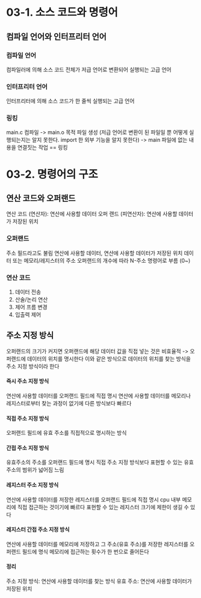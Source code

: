 # 03-1. 소스 코드와 명령어 
## 컴파일 언어와 인터프리터 언어
### 컴파일 언어 
컴파일러에 의해 소스 코드 전체가 저급 언어로 변환되어 실행되는 고급 언어 
### 인터프리터 언어 
인터프리터에 의해 소스 코드가 한 줄씩 실행되는 고급 언어 
### 링킹 
main.c 컴파일 -> main.o 목적 파일 생성 (저급 언어로 변환이 된 파일일 뿐 어떻게 실행되는지는 알지 못한다. import 한 외부 기능을 알지 못한다) -> main 파일에 없는 내용을 연결짓는 작업 == 링킹 
# 03-2. 명령어의 구조
## 연산 코드와 오퍼랜드 
연산 코드 (연산자): 연산에 사용할 데이터 
오퍼 랜드 (피연산자): 연산에 사용할 데이터가 저장된 위치 
### 오퍼랜드
주소 필드라고도 불림
연산에 사용할 데이터, 연산에 사용할 데이터가 저장된 위치
데이터 또는 메모리/레지스터의 주소 
오퍼랜드의 개수에 따라 N-주소 명령어로 부름 (0~)
### 연산 코드 
1. 데이터 전송 
2. 산술/논리 연산 
3. 제어 프름 변경 
4. 입출력 제어 
## 주소 지정 방식
오퍼랜드의 크기가 커지면 오퍼랜드에 해당 데이터 값을 직접 넣는 것은 비효율적 
-> 오퍼랜드에 데이터의 위치를 명시한다 
이와 같은 방식으로 데이터의 위치를 찾는 방식을 주소 지정 방식이라 한다 
#### 즉시 주소 지정 방식
연산에 사용할 데이터를 오퍼랜드 필드에 직접 명시 
연산에 사용할 데이터를 메모리나 레지스터로부터 찾는 과정이 없기에 다른 방식보다 빠르다
#### 직접 주소 지정 방식 
오퍼랜드 필드에 유효 주소를 직접적으로 명시하는 방식 
#### 간접 주소 지정 방식 
유효주소의 주소를 오퍼랜드 필드에 명시
직접 주소 지정 방식보다 표현할 수 있는 유효 주소의 범위가 넓어짐 
느림 
#### 레지스터 주소 지정 방식 
연산에 사용할 데이터를 저장한 레지스터를 오퍼랜드 필드에 직접 명시
cpu 내부 메모리에 직접 접근하는 것이기에 빠르다 
표현할 수 있는 레지스터 크기에 제한이 생길 수 있다 
#### 레지스터 간접 주소 지정 방식
연산에 사용할 데이터를 메모리에 저장하고 그 주소(유효 주소)를 저장한 레지스터를 오퍼랜드 필드에 명식 
메모리에 접근하는 횟수가 한 번으로 줄어든다 
#### 정리 
주소 지정 방식: 연산에 사용할 데이터를 찾는 방식
유효 주소: 연산에 사용할 데이터가 저장된 위치 
